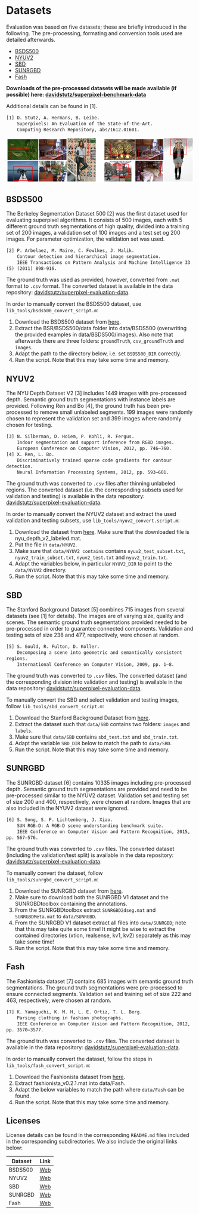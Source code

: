 # Datasets

Evaluation was based on five datasets; these are briefly introduced in the following. 
The pre-processing, formating and conversion tools used are detailed afterwards.

* [BSDS500](bsds500)
* [NYUV2](nyuv2)
* [SBD](sbd)
* [SUNRGBD](sunrgbd)
* [Fash](fash)

**Downloads of the pre-processed datasets will be made available (if possible)
here: 
[davidstutz/superpixel-benchmark-data](https://github.com/davidstutz/superpixel-benchmark-data)**

Additional details can be found in [1].

    [1] D. Stutz, A. Hermans, B. Leibe.
        Superpixels: An Evaluation of the State-of-the-Art.
        Computing Research Repository, abs/1612.01601.

![Dataset overview.](DATASETS.png?raw=true "Dataset overview.")

## BSDS500

The Berkeley Segmentation Dataset 500 [2] was the first dataset used for evaluating
superpixel algorithms. It consists of 500 images, each with 5 different ground truth
segmentations of high quality, divided into a training set of 200 images, a validation
set of 100 images and a test set og 200 images. For parameter optimization, the validation
set was used.

    [2] P. Arbelaez, M. Maire, C. Fowlkes, J. Malik.
        Contour detection and hierarchical image segmentation.
        IEEE Transactions on Pattern Analysis and Machine Intelligence 33 (5) (2011) 898-916.

The ground truth was used as provided, however, converted from `.mat` format 
to `.csv` format. The converted dataset is available in the data repository:
[davidstutz/superpixel-evaluation-data](https://github.com/davidstutz/superpixel-evaluation-data).

In order to manually convert the BSDS500 dataset, use `lib_tools/bsds500_convert_script.m`:

1. Download the BSDS500 dataset from [here](https://www2.eecs.berkeley.edu/Research/Projects/CS/vision/grouping/resources.html).
2. Extract the BSR/BSDS500/data folder into data/BSDS500 (overwriting the provided examples in data/BSDS500/images).
Also note that afterwards there are three folders: `groundTruth`, `csv_groundTruth` and `images`.
3. Adapt the path to the directory below, i.e. set `BSDS500_DIR` correctly.
4. Run the script. Note that this may take some time and memory.

## NYUV2

The NYU Depth Dataset V2 [3] includes 1449 images with pre-processed depth.
Semantic ground truth segmentations with instance labels are provided.
Following Ren and Bo [4], the ground truth has been pre-processed to
remove small unlabeled segments. 199 images were randomly chosen to represent the
validation set and 399 images where randomly chosen for testing.

    [3] N. Silberman, D. Hoiem, P. Kohli, R. Fergus.
        Indoor segmentation and support inference from RGBD images.
        European Conference on Computer Vision, 2012, pp. 746–760.
    [4] X. Ren, L. Bo.
        Discriminatively trained sparse code gradients for contour detection.
        Neural Information Processing Systems, 2012, pp. 593–601.

The ground truth was converted to `.csv` files after thinning unlabeled regions.
The converted dataset (i.e. the corresponding subsets used for validation and
testing) is available in the data repository:
[davidstutz/superpixel-evaluation-data](https://github.com/davidstutz/superpixel-evaluation-data).

In order to manually convert the NYUV2 dataset and extract the used validation and
testing subsets, use `lib_tools/nyuv2_convert.script.m`:

1. Download the dataset from [here](http://cs.nyu.edu/~silberman/datasets/nyu_depth_v2.html).
Make sure that the downloaded file is nyu_depth_v2_labeled.mat.
2. Put the file in `data/NYUV2`.
3. Make sure that `data/NYUV2 contains` contains `nyuv2_test_subset.txt`, 
`nyuv2_train_subset.txt`, `nyuv2_test.txt` and `nyuv2_train.txt`.
4. Adapt the variables below, in particular `NYUV2_DIR` to point to the `data/NYUV2` directory.
5. Run the script. Note that this may take some time and memory.

## SBD

The Stanford Background Dataset [5] combines 715 images from several datasets (see [1]
for details). The images are of varying size, quality and scenes. The semantic ground truth
segmentations provided needed to be pre-processed in order to guarantee connected components.
Validation and testing sets of size 238 and 477, respectively, were chosen at random.

    [5] S. Gould, R. Fulton, D. Koller.
        Decomposing a scene into geometric and semantically consistent regions.
        International Conference on Computer Vision, 2009, pp. 1–8.

The ground truth was converted to `.csv` files. The converted dataset 
(and the corresponding division into validation 
and testing) is available in the data repository: 
[davidstutz/superpixel-evaluation-data](https://github.com/davidstutz/superpixel-evaluation-data).

To manually convert the SBD and select validation and testing images, follow
`lib_tools/sbd_convert_script.m`:

1. Download the Stanford Background Dataset from [here](http://dags.stanford.edu/projects/scenedataset.html).
2. Extract the dataset such that `data/SBD` contains two folders: `images` and `labels`.
3. Make sure that `data/SBD` contains `sbd_test.txt` and `sbd_train.txt`.
4. Adapt the variable `SBD_DIR` below to match the path to `data/SBD`.
5. Run the script. Note that this may take some time and memory.

## SUNRGBD

The SUNRGBD dataset [6] contains 10335 images including pre-processed depth. 
Semantic ground truth segmentations are provided and need to be pre-processed
similar to the NYUV2 dataset. Validation set and testing set of size 200 and 400, 
respectively, were chosen at random. Images that are also included in the NYUV2 
dataset were ignored.

    [6] S. Song, S. P. Lichtenberg, J. Xiao.
        SUN RGB-D: A RGB-D scene understanding benchmark suite.
        IEEE Conference on Computer Vision and Pattern Recognition, 2015, pp. 567–576.

The ground truth was converted to `.csv` files. The converted dataset (including the validation/test split)
is available in the data repository:
[davidstutz/superpixel-evaluation-data](https://github.com/davidstutz/superpixel-evaluation-data).

To manually convert the dataset, follow `lib_tools/sunrgbd_convert_script.m`:

1. Download the SUNRGBD dataset from [here](http://rgbd.cs.princeton.edu/).
2. Make sure to download both the SUNRGBD V1 dataset and the SUNRGBDtoolbox containing the annotations.
3. From the SUNRGBDtoolbox extract `SUNRGBD2dseg.mat` and `SUNRGBDMeta.mat` to `data/SUNRGBD`.
4. From the SUNRGBD V1 dataset extract all files into `data/SUNRGBD`; note that this may take quite some time!
It might be wise to extract the contained directories (xtion, realsense, kv1, kv2) separately as this may take some time!
5. Run the script. Note that this may take some time and memory.

## Fash

The Fashionista dataset [7] contains 685 images with semantic ground truth segmentations.
The ground truth segmentations were pre-processed to ensure connected segments.
Validation set and training set of size 222 and 463, respectively, were chosen at random.

    [7] K. Yamaguchi, K. M. H, L. E. Ortiz, T. L. Berg.
        Parsing clothing in fashion photographs.
        IEEE Conference on Computer Vision and Pattern Recognition, 2012, pp. 3570–3577.

The ground truth was converted to `.csv` files. The converted dataset is available
in the data repository:
[davidstutz/superpixel-evaluation-data](https://github.com/davidstutz/superpixel-evaluation-data).

In order to manually convert the dataset, follow the steps in `lib_tools/fash_convert_script.m`:

1. Download the Fashionista dataset from [here](http://vision.is.tohoku.ac.jp/~kyamagu/research/clothing_parsing/).
2. Extract fashionista_v0.2.1.mat into data/Fash.
3. Adapt the below variables to match the path where `data/Fash` can be found.
4. Run the script. Note that this may take some time and memory.

## Licenses

License details can be found in the corresponding `README.md` files included
in the corresponding subdirectories. We also include the original links below:

Dataset  | Link
---------|-----
BSDS500  | [Web](https://www2.eecs.berkeley.edu/Research/Projects/CS/vision/grouping/resources.html)
NYUV2    | [Web](http://cs.nyu.edu/~silberman/datasets/nyu_depth_v2.html)
SBD      | [Web](http://dags.stanford.edu/projects/scenedataset.html)
SUNRGBD  | [Web](http://rgbd.cs.princeton.edu/)
Fash     | [Web](http://vision.is.tohoku.ac.jp/~kyamagu/research/clothing_parsing/)